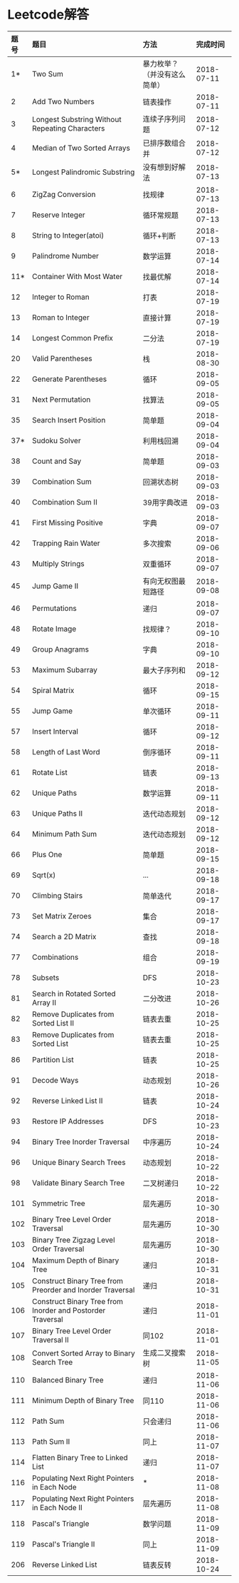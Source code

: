 # Leetcode解答

|题号|题目|方法|完成时间|
|:--|:--|:--|:--|
|1*|Two Sum|暴力枚举？（并没有这么简单）|2018-07-11|
|2|Add Two Numbers|链表操作|2018-07-11|
|3|Longest Substring Without Repeating Characters|连续子序列问题|2018-07-12|
|4|Median of Two Sorted Arrays|已排序数组合并|2018-07-12|
|5*|Longest Palindromic Substring|没有想到好解法|2018-07-13|
|6|ZigZag Conversion|找规律|2018-07-13|
|7|Reserve Integer|循环常规题|2018-07-13|
|8|String to Integer(atoi)|循环+判断|2018-07-13|
|9|Palindrome Number|数学运算|2018-07-14|
|11*|Container With Most Water|找最优解|2018-07-14|
|12|Integer to Roman|打表|2018-07-19|
|13|Roman to Integer|直接计算|2018-07-19|
|14|Longest Common Prefix|二分法|2018-07-19|
|20|Valid Parentheses|栈|2018-08-30|
|22|Generate Parentheses|循环|2018-09-05|
|31|Next Permutation|找算法|2018-09-05|
|35|Search Insert Position|简单题|2018-09-04|
|37*|Sudoku Solver|利用栈回溯|2018-09-04|
|38|Count and Say|简单题|2018-09-03|
|39|Combination Sum|回溯状态树|2018-09-03|
|40|Combination Sum II|39用字典改进|2018-09-03|
|41|First Missing Positive|字典|2018-09-07|
|42|Trapping Rain Water|多次搜索|2018-09-06|
|43|Multiply Strings|双重循环|2018-09-07|
|45|Jump Game II|有向无权图最短路径|2018-09-08|
|46|Permutations|递归|2018-09-07|
|48|Rotate Image|找规律？|2018-09-10|
|49|Group Anagrams|字典|2018-09-10|
|53|Maximum Subarray|最大子序列和|2018-09-12|
|54|Spiral Matrix|循环|2018-09-15|
|55|Jump Game|单次循环|2018-09-11|
|57|Insert Interval|循环|2018-09-12|
|58|Length of Last Word|倒序循环|2018-09-11|
|61|Rotate List|链表|2018-09-13|
|62|Unique Paths|数学运算|2018-09-11|
|63|Unique Paths II|迭代动态规划|2018-09-12|
|64|Minimum Path Sum|迭代动态规划|2018-09-12|
|66|Plus One|简单题|2018-09-15|
|69|Sqrt(x)|...|2018-09-18|
|70|Climbing Stairs|简单迭代|2018-09-17|
|73|Set Matrix Zeroes|集合|2018-09-17|
|74|Search a 2D Matrix|查找|2018-09-18|
|77|Combinations|组合|2018-09-19|
|78|Subsets|DFS|2018-10-23|
|81|Search in Rotated Sorted Array II|二分改进|2018-10-26|
|82|Remove Duplicates from Sorted List II|链表去重|2018-10-25|
|83|Remove Duplicates from Sorted List|链表去重|2018-10-25|
|86|Partition List|链表|2018-10-25|
|91|Decode Ways|动态规划|2018-10-26|
|92|Reverse Linked List II|链表|2018-10-24|
|93|Restore IP Addresses|DFS|2018-10-23|
|94|Binary Tree Inorder Traversal|中序遍历|2018-10-24|
|96|Unique Binary Search Trees|动态规划|2018-10-22|
|98|Validate Binary Search Tree|二叉树递归|2018-10-22|
|101|Symmetric Tree|层先遍历|2018-10-30|
|102|Binary Tree Level Order Traversal|层先遍历|2018-10-30|
|103|Binary Tree Zigzag Level Order Traversal|层先遍历|2018-10-30|
|104|Maximum Depth of Binary Tree|递归|2018-10-31|
|105|Construct Binary Tree from Preorder and Inorder Traversal|递归|2018-10-31|
|106|Construct Binary Tree from Inorder and Postorder Traversal|递归|2018-11-01|
|107|Binary Tree Level Order Traversal II|同102|2018-11-01|
|108|Convert Sorted Array to Binary Search Tree|生成二叉搜索树|2018-11-05|
|110|Balanced Binary Tree|递归|2018-11-06|
|111|Minimum Depth of Binary Tree|同110|2018-11-06|
|112|Path Sum|只会递归|2018-11-06|
|113|Path Sum II|同上|2018-11-07|
|114|Flatten Binary Tree to Linked List|递归|2018-11-07|
|116|Populating Next Right Pointers in Each Node|*|2018-11-08|
|117|Populating Next Right Pointers in Each Node II|层先遍历|2018-11-08|
|118|Pascal's Triangle|数学问题|2018-11-09|
|119|Pascal's Triangle II|同上|2018-11-09|
|206|Reverse Linked List|链表反转|2018-10-24|
